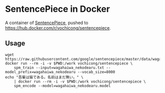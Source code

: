 # SentencePiece in Docker

A container of [SentencePiece](https://github.com/google/sentencepiece), 
pushed to https://hub.docker.com/r/vochicong/sentencepiece.

## Usage

    wget https://raw.githubusercontent.com/google/sentencepiece/master/data/wagahaiwa_nekodearu.txt
    docker run --rm -i -v $PWD:/work vochicong/sentencepiece \
        spm_train --input=wagahaiwa_nekodearu.txt --model_prefix=wagahaiwa_nekodearu --vocab_size=8000
    echo "吾輩は猫である。名前はまだ無い。" \
        | docker run --rm -i -v $PWD:/work vochicong/sentencepiece \
        spm_encode --model=wagahaiwa_nekodearu.model
